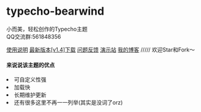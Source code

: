 # typecho-bearwind
小而美，轻松创作的Typecho主题<br>
QQ交流群:561848356<br>

<a href="https://www.coder-bear.com/internet-record/bearwind.html">使用说明</a>
<a href="https://github.com/whitebearcode/typecho-bearwind/releases/download/1.4/Bearwind_v1.4.zip">最新版本[v1.4]下载</a>
<a href = "https://support.qq.com/products/314782">问题反馈</a>
<a href = "http://bearwind.typecho.bearlab.in">演示站</a>
<a href = "https://www.coder-bear.com/">我的博客</a>
/////
欢迎Star和Fork～
<h4>来说说该主题的优点</h4>
<li>可自定义性强</li>
<li>加载快</li>
<li>长期维护更新</li>
<li>还有很多这里不再一一列举(其实是没词了orz)</li>
